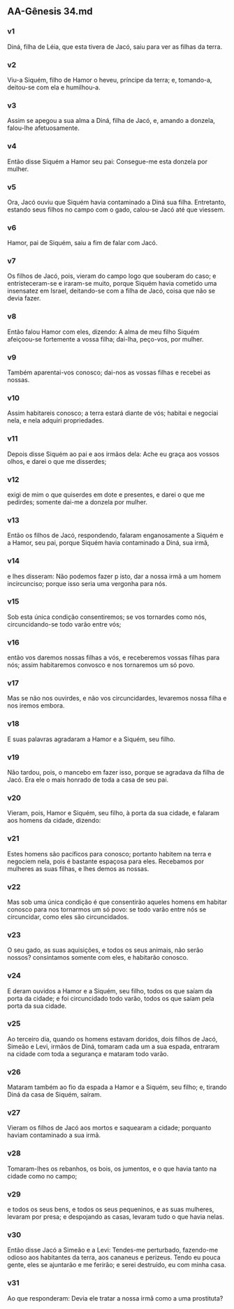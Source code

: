 ## AA-Gênesis 34.md
### v1
 Diná, filha de Léia, que esta tivera de Jacó, saiu para ver as filhas da terra.
### v2
 Viu-a Siquém, filho de Hamor o heveu, príncipe da terra; e, tomando-a, deitou-se com ela e humilhou-a.
### v3
 Assim se apegou a sua alma a Diná, filha de Jacó, e, amando a donzela, falou-lhe afetuosamente.
### v4
 Então disse Siquém a Hamor seu pai: Consegue-me esta donzela por mulher.
### v5
 Ora, Jacó ouviu que Siquém havia contaminado a Diná sua filha. Entretanto, estando seus filhos no campo com o gado, calou-se Jacó até que viessem.
### v6
 Hamor, pai de Siquém, saiu a fim de falar com Jacó.
### v7
 Os filhos de Jacó, pois, vieram do campo logo que souberam do caso; e entristeceram-se e iraram-se muito, porque Siquém havia cometido uma insensatez em Israel, deitando-se com a filha de Jacó, coisa que não se devia fazer.
### v8
 Então falou Hamor com eles, dizendo: A alma de meu filho Siquém afeiçoou-se fortemente a vossa filha; dai-lha, peço-vos, por mulher.
### v9
 Também aparentai-vos conosco; dai-nos as vossas filhas e recebei as nossas.
### v10
 Assim habitareis conosco; a terra estará diante de vós; habitai e negociai nela, e nela adquiri propriedades.
### v11
 Depois disse Siquém ao pai e aos irmãos dela: Ache eu graça aos vossos olhos, e darei o que me disserdes;
### v12
 exigi de mim o que quiserdes em dote e presentes, e darei o que me pedirdes; somente dai-me a donzela por mulher.
### v13
 Então os filhos de Jacó, respondendo, falaram enganosamente a Siquém e a Hamor, seu pai, porque Siquém havia contaminado a Diná, sua irmã,
### v14
 e lhes disseram: Não podemos fazer p isto, dar a nossa irmã a um homem incircunciso; porque isso seria uma vergonha para nós.
### v15
 Sob esta única condição consentiremos; se vos tornardes como nós, circuncidando-se todo varão entre vós;
### v16
 então vos daremos nossas filhas a vós, e receberemos vossas filhas para nós; assim habitaremos convosco e nos tornaremos um só povo.
### v17
 Mas se não nos ouvirdes, e não vos circuncidardes, levaremos nossa filha e nos iremos embora.
### v18
 E suas palavras agradaram a Hamor e a Siquém, seu filho.
### v19
 Não tardou, pois, o mancebo em fazer isso, porque se agradava da filha de Jacó. Era ele o mais honrado de toda a casa de seu pai.
### v20
 Vieram, pois, Hamor e Siquém, seu filho, à porta da sua cidade, e falaram aos homens da cidade, dizendo:
### v21
 Estes homens são pacíficos para conosco; portanto habitem na terra e negociem nela, pois é bastante espaçosa para eles. Recebamos por mulheres as suas filhas, e lhes demos as nossas.
### v22
 Mas sob uma única condição é que consentirão aqueles homens em habitar conosco para nos tornarmos um só povo: se todo varão entre nós se circuncidar, como eles são circuncidados.
### v23
 O seu gado, as suas aquisições, e todos os seus animais, não serão nossos? consintamos somente com eles, e habitarão conosco.
### v24
 E deram ouvidos a Hamor e a Siquém, seu filho, todos os que saíam da porta da cidade; e foi circuncidado todo varão, todos os que saíam pela porta da sua cidade.
### v25
 Ao terceiro dia, quando os homens estavam doridos, dois filhos de Jacó, Simeão e Levi, irmãos de Diná, tomaram cada um a sua espada, entraram na cidade com toda a segurança e mataram todo varão.
### v26
 Mataram também ao fio da espada a Hamor e a Siquém, seu filho; e, tirando Diná da casa de Siquém, saíram.
### v27
 Vieram os filhos de Jacó aos mortos e saquearam a cidade; porquanto haviam contaminado a sua irmã.
### v28
 Tomaram-lhes os rebanhos, os bois, os jumentos, e o que havia tanto na cidade como no campo;
### v29
 e todos os seus bens, e todos os seus pequeninos, e as suas mulheres, levaram por presa; e despojando as casas, levaram tudo o que havia nelas.
### v30
 Então disse Jacó a Simeão e a Levi: Tendes-me perturbado, fazendo-me odioso aos habitantes da terra, aos cananeus e perizeus. Tendo eu pouca gente, eles se ajuntarão e me ferirão; e serei destruído, eu com minha casa.
### v31
 Ao que responderam: Devia ele tratar a nossa irmã como a uma prostituta?
